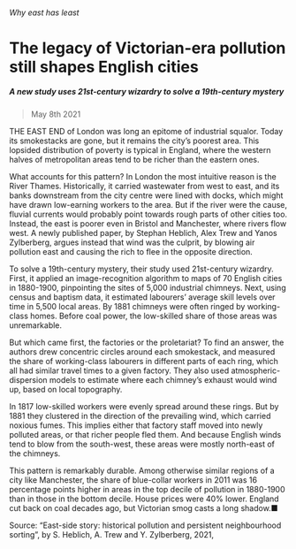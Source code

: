 ###### Why east has least
# The legacy of Victorian-era pollution still shapes English cities 
##### A new study uses 21st-century wizardry to solve a 19th-century mystery 
> May 8th 2021 


THE EAST END of London was long an epitome of industrial squalor. Today its smokestacks are gone, but it remains the city’s poorest area. This lopsided distribution of poverty is typical in England, where the western halves of metropolitan areas tend to be richer than the eastern ones.
What accounts for this pattern? In London the most intuitive reason is the River Thames. Historically, it carried wastewater from west to east, and its banks downstream from the city centre were lined with docks, which might have drawn low-earning workers to the area. But if the river were the cause, fluvial currents would probably point towards rough parts of other cities too. Instead, the east is poorer even in Bristol and Manchester, where rivers flow west. A newly published paper, by Stephan Heblich, Alex Trew and Yanos Zylberberg, argues instead that wind was the culprit, by blowing air pollution east and causing the rich to flee in the opposite direction.

To solve a 19th-century mystery, their study used 21st-century wizardry. First, it applied an image-recognition algorithm to maps of 70 English cities in 1880-1900, pinpointing the sites of 5,000 industrial chimneys. Next, using census and baptism data, it estimated labourers’ average skill levels over time in 5,500 local areas. By 1881 chimneys were often ringed by working-class homes. Before coal power, the low-skilled share of those areas was unremarkable.


But which came first, the factories or the proletariat? To find an answer, the authors drew concentric circles around each smokestack, and measured the share of working-class labourers in different parts of each ring, which all had similar travel times to a given factory. They also used atmospheric-dispersion models to estimate where each chimney’s exhaust would wind up, based on local topography.
In 1817 low-skilled workers were evenly spread around these rings. But by 1881 they clustered in the direction of the prevailing wind, which carried noxious fumes. This implies either that factory staff moved into newly polluted areas, or that richer people fled them. And because English winds tend to blow from the south-west, these areas were mostly north-east of the chimneys.


This pattern is remarkably durable. Among otherwise similar regions of a city like Manchester, the share of blue-collar workers in 2011 was 16 percentage points higher in areas in the top decile of pollution in 1880-1900 than in those in the bottom decile. House prices were 40% lower. England cut back on coal decades ago, but Victorian smog casts a long shadow.■
Source: “East-side story: historical pollution and persistent neighbourhood sorting”, by S. Heblich, A. Trew and Y. Zylberberg, 2021, 

